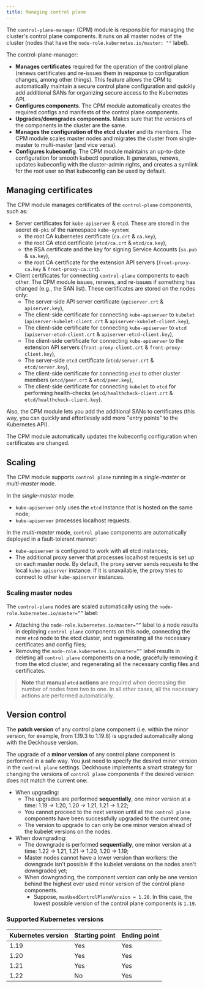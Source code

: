 ```yaml
---
title: Managing control plane
---
```


The `control-plane-manager` (CPM) module is responsible for managing the cluster's control plane components. It runs on all master nodes of the cluster (nodes that have the `node-role.kubernetes.io/master: ""` label).

The control-plane-manager:
- **Manages certificates** required for the operation of the control plane (renews certificates and re-issues them in response to configuration changes, among other things). This feature allows the CPM to automatically maintain a secure control plane configuration and quickly add additional SANs for organizing secure access to the Kubernetes API.
- **Configures components**. The CPM module automatically creates the required configs and manifests of the control plane components.
- **Upgrades/downgrades components**. Makes sure that the versions of the components in the cluster are the same.
- **Manages the configuration of the etcd cluster** and its members. The CPM module scales master nodes and migrates the cluster from single-master to multi-master (and vice versa).
- **Configures kubeconfig**. The CPM module maintains an up-to-date configuration for smooth kubectl operation. It generates, renews, updates kubeconfig with the cluster-admin rights, and creates a symlink for the root user so that kubeconfig can be used by default.

## Managing certificates

The CPM module manages certificates of the `control-plane` components, such as:
- Server certificates for `kube-apiserver` & `etcd`. These are stored in the secret `d8-pki` of the namespace `kube-system`:
  - the root CA kubernetes certificate (`ca.crt` & `ca.key`),
  - the root CA etcd certificate (`etcd/ca.crt` & `etcd/ca.key`),
  - the RSA certificate and the key for signing Service Accounts (`sa.pub` & `sa.key`),
  - the root CA certificate for the extension API servers (`front-proxy-ca.key` & `front-proxy-ca.crt`).
- Client certificates for connecting `control-plane` components to each other. The CPM module issues, renews, and re-issues if something has changed (e.g., the SAN list). These certificates are stored on the nodes only:
  - The server-side API server certificate (`apiserver.crt` & `apiserver.key`),
  - The client-side certificate for connecting `kube-apiserver` to `kubelet` (`apiserver-kubelet-client.crt` & `apiserver-kubelet-client.key`),
  - The client-side certificate for connecting `kube-apiserver` to `etcd` (`apiserver-etcd-client.crt` & `apiserver-etcd-client.key`),
  - The client-side certificate for connecting `kube-apiserver` to the extension API servers (`front-proxy-client.crt` & `front-proxy-client.key`),
  - The server-side `etcd` certificate (`etcd/server.crt` & `etcd/server.key`),
  - The client-side certificate for connecting `etcd` to other cluster members (`etcd/peer.crt` & `etcd/peer.key`),
  - The client-side certificate for connecting `kubelet` to `etcd` for performing health-checks  (`etcd/healthcheck-client.crt` & `etcd/healthcheck-client.key`).

Also, the CPM module lets you add the additional SANs to certificates (this way, you can quickly and effortlessly add more "entry points" to the Kubernetes API).

The CPM module automatically updates the kubeconfig configuration when certificates are changed.

## Scaling

The CPM module supports `control plane` running in a *single-master* or *multi-master* mode.

In the *single-master* mode:
- `kube-apiserver` only uses the `etcd` instance that is hosted on the same node;
- `kube-apiserver` processes localhost requests.

In the *multi-master* mode, `control plane` components are automatically deployed in a fault-tolerant manner:
- `kube-apiserver`  is configured to work with all etcd instances;
- The additional proxy server that processes localhost requests is set up on each master node. By default, the proxy server sends requests to the local `kube-apiserver` instance. If it is unavailable, the proxy tries to connect to other `kube-apiserver` instances.

### Scaling master nodes
The `control-plane` nodes are scaled automatically using the `node-role.kubernetes.io/master=””` label:
- Attaching the `node-role.kubernetes.io/master=””` label to a node results in deploying `control plane` components on this node, connecting the new `etcd` node to the etcd cluster, and regenerating all the necessary certificates and config files;
- Removing the `node-role.kubernetes.io/master=””` label results in deleting all `control plane` components on a node, gracefully removing it from the etcd cluster, and regenerating all the necessary config files and certificates.

> **Note** that **manual `etcd` actions** are required when decreasing the number of nodes from two to one. In all other cases, all the necessary actions are performed automatically.

## Version control

The **patch version** of any control plane component (i.e. within the minor version, for example, from 1.19.3 to 1.19.8) is upgraded automatically along with the Deckhouse version.

The upgrade of a **minor version** of any control plane component is performed in a safe way. You just need to specify the desired minor version in the `control plane` settings. Deckhouse implements a smart strategy for changing the versions of `control plane` components if the desired version does not match the current one:
- When upgrading:
  - The upgrades are performed **sequentially**, one minor version at a time: 1.19 -> 1.20, 1.20 -> 1.21, 1.21 -> 1.22;
  - You cannot proceed to the next version until all the `control plane` components have been successfully upgraded to the current one;
  - The version to upgrade to can only be one minor version ahead of the kubelet versions on the nodes.
- When downgrading:
  - The downgrade is performed **sequentially**, one minor version at a time: 1.22 -> 1.21, 1.21 -> 1.20, 1.20 -> 1.19;
  - Master nodes cannot have a lower version than workers: the downgrade isn't possible if the kubelet versions on the nodes aren't downgraded yet;
  - When downgrading, the component version can only be one version behind the highest ever used minor version of the control plane components.
    - Suppose, `maxUsedControlPlaneVersion = 1.20`. In this case, the lowest possible version of the control plane components is `1.19`.

### Supported Kubernetes versions

| Kubernetes version | Starting point |  Ending point
|---|---|---|
| 1.19 | Yes | Yes |
| 1.20 | Yes | Yes |
| 1.21 | Yes | Yes |
| 1.22 | No | Yes |
